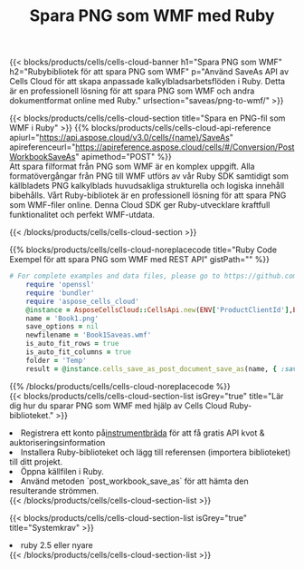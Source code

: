﻿---
title:  Spara PNG som WMF med Ruby
description:  Använder Aspose.Cells Cloud SDK för Ruby för att spara PNG filformat som WMF-formatfil.
kwords: Excel, Save PNG as WMF, REST, Ruby
howto: How to save PNG as WMF using Aspose.Cells Cloud Ruby library.
---
{{< blocks/products/cells/cells-cloud-banner h1="Spara PNG som WMF" h2="Rubybibliotek för att spara PNG som WMF" p="Använd SaveAs API av Cells Cloud för att skapa anpassade kalkylbladsarbetsflöden i Ruby. Detta är en professionell lösning för att spara PNG som WMF och andra dokumentformat online med Ruby." urlsection="saveas/png-to-wmf/" >}}

{{< blocks/products/cells/cells-cloud-section title="Spara en PNG-fil som WMF i Ruby" >}}
{{% blocks/products/cells/cells-cloud-api-reference apiurl="https://api.aspose.cloud/v3.0/cells/{name}/SaveAs" apireferenceurl="https://apireference.aspose.cloud/cells/#/Conversion/PostWorkbookSaveAs" apimethod="POST" %}}
<br/>
Att spara filformat från PNG som WMF är en komplex uppgift. Alla formatövergångar från PNG till WMF utförs av vår Ruby SDK samtidigt som källbladets PNG kalkylblads huvudsakliga strukturella och logiska innehåll bibehålls. Vårt Ruby-bibliotek är en professionell lösning för att spara PNG som WMF-filer online. Denna Cloud SDK ger Ruby-utvecklare kraftfull funktionalitet och perfekt WMF-utdata.

{{< /blocks/products/cells/cells-cloud-section >}}

{{% blocks/products/cells/cells-cloud-noreplacecode title="Ruby Code Exempel för att spara PNG som WMF med REST API" gistPath="" %}}
  
```ruby
# For complete examples and data files, please go to https://github.com/aspose-cells-cloud/aspose-cells-cloud-ruby/
    require 'openssl'
    require 'bundler'
    require 'aspose_cells_cloud'
    @instance = AsposeCellsCloud::CellsApi.new(ENV['ProductClientId'],ENV['ProductClientSecret'])
    name = 'Book1.png'
    save_options = nil
    newfilename = 'Book1Saveas.wmf'
    is_auto_fit_rows = true
    is_auto_fit_columns = true
    folder = 'Temp'
    result = @instance.cells_save_as_post_document_save_as(name, { :save_options=>save_options, :newfilename=>(folder+"/"+newfilename), :is_auto_fit_rows=>is_auto_fit_rows, :is_auto_fit_columns=>is_auto_fit_columns, :folder=>folder})
```
  
{{% /blocks/products/cells/cells-cloud-noreplacecode %}}
<br/>
{{< blocks/products/cells/cells-cloud-section-list isGrey="true" title="Lär dig hur du sparar PNG som WMF med hjälp av Cells Cloud Ruby-biblioteket." >}}
<li> Registrera ett konto på<a href="https://dashboard.aspose.cloud/">instrumentbräda</a> för att få gratis API kvot & auktoriseringsinformation</li>
<li>Installera Ruby-biblioteket och lägg till referensen (importera biblioteket) till ditt projekt.</li>
<li>Öppna källfilen i Ruby.</li>
<li>Använd metoden `post_workbook_save_as` för att hämta den resulterande strömmen.</li>
{{< /blocks/products/cells/cells-cloud-section-list >}}

{{< blocks/products/cells/cells-cloud-section-list isGrey="true" title="Systemkrav" >}}
<li>ruby 2.5 eller nyare</li>
{{< /blocks/products/cells/cells-cloud-section-list >}}
